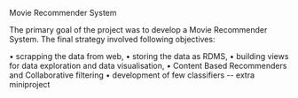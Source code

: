 Movie Recommender System

The primary goal of the project was to develop a Movie Recommender System. The final strategy involved following objectives:

•    scrapping the data from web,
•    storing the data as RDMS,
•	building views for data exploration and data visualisation,
•	Content Based Recommenders and Collaborative filtering
•	development of few classifiers -- extra miniproject 
